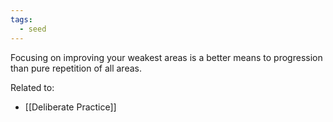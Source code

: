 ```yaml
---
tags:
  - seed
---
```

Focusing on improving your weakest areas is a better means to progression than pure repetition of all areas.

Related to:
- [[Deliberate Practice]]
